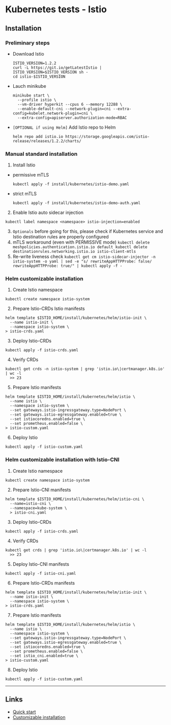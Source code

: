
# Kubernetes tests - Istio

## Installation

### Preliminary steps

* Download Istio
  ```
  ISTIO_VERSION=1.2.2
  curl -L https://git.io/getLatestIstio | ISTIO_VERSION=$ISTIO_VERSION sh -
  cd istio-$ISTIO_VERSION
  ```

* Lauch minikube
  ```
  minikube start \
    --profile istio \
    --vm-driver hyperkit --cpus 6 --memory 12288 \
    --enable-default-cni --network-plugin=cni --extra-config=kubelet.network-plugin=cni \
    --extra-config=apiserver.authorization-mode=RBAC
  ```

* `[OPTIONAL if using Helm]` Add Istio repo to Helm
  ```
  helm repo add istio.io https://storage.googleapis.com/istio-release/releases/1.2.2/charts/
  ```

### Manual standard installation

1. Install Istio
  * permissive mTLS
    ```
    kubectl apply -f install/kubernetes/istio-demo.yaml
    ```
  * strict mTLS
    ```
    kubectl apply -f install/kubernetes/istio-demo-auth.yaml
    ```

2. Enable Istio auto sidecar injection
  ```
  kubectl label namespace <namespace> istio-injection=enabled
  ```

3. `Optionals` before going for this, please check if Kubernetes service and Istio destination rules are properly configured
  1. mTLS workaround (even with PERMISSIVE mode)
    ```
    kubectl delete meshpolicies.authentication.istio.io default
    kubectl delete destinationrules.networking.istio.io istio-client-mtls
    ```
  2. Re-write liveness check
    ```
    kubectl get cm istio-sidecar-injector -n istio-system -o yaml | sed -e "s/ rewriteAppHTTPProbe: false/ rewriteAppHTTPProbe: true/" | kubectl apply -f -
    ```

### Helm customizable installation

1. Create Istio namespace
  ```
  kubectl create namespace istio-system
  ```

2. Prepare Istio-CRDs Istio manifests
  ```
  helm template $ISTIO_HOME/install/kubernetes/helm/istio-init \
    --name istio-init \
    --namespace istio-system \
  > istio-crds.yaml
  ```

3. Deploy Istio-CRDs
  ```
  kubectl apply -f istio-crds.yaml
  ```

4. Verify CRDs
  ```
  kubectl get crds -n istio-system | grep 'istio.io\|certmanager.k8s.io' | wc -l
    >> 23
  ```

5. Prepare Istio manifests
  ```
  helm template $ISTIO_HOME/install/kubernetes/helm/istio \
    --name istio \
    --namespace istio-system \
    --set gateways.istio-ingressgateway.type=NodePort \
    --set gateways.istio-egressgateway.enabled=true \
    --set istiocoredns.enabled=true \
    --set prometheus.enabled=false \
  > istio-custom.yaml
  ```

6. Deploy Istio
  ```
  kubectl apply -f istio-custom.yaml
  ```

### Helm customizable installation with Istio-CNI

1. Create Istio namespace
  ```
  kubectl create namespace istio-system
  ```

2. Prepare Istio-CNI manifests
  ```
  helm template $ISTIO_HOME/install/kubernetes/helm/istio-cni \
    --name=istio-cni \
    --namespace=kube-system \
    > istio-cni.yaml
  ```

3. Deploy Istio-CRDs
  ```
  kubectl apply -f istio-crds.yaml
  ```

4. Verify CRDs
  ```
  kubectl get crds | grep 'istio.io\|certmanager.k8s.io' | wc -l
    >> 23
  ```

5. Deploy Istio-CNI manifests
  ```
  kubectl apply -f istio-cni.yaml
  ```

6. Prepare Istio-CRDs manifests
  ```
  helm template $ISTIO_HOME/install/kubernetes/helm/istio-init \
    --name istio-init \
    --namespace istio-system \
  > istio-crds.yaml
  ```

7. Prepare Istio manifests
  ```
  helm template $ISTIO_HOME/install/kubernetes/helm/istio \
    --name istio \
    --namespace istio-system \
    --set gateways.istio-ingressgateway.type=NodePort \
    --set gateways.istio-egressgateway.enabled=true \
    --set istiocoredns.enabled=true \
    --set prometheus.enabled=false \
    --set istio_cni.enabled=true \
  > istio-custom.yaml
  ```

8. Deploy Istio
  ```
  kubectl apply -f istio-custom.yaml
  ```

---

## Links
* [Quick start](https://istio.io/docs/setup/kubernetes/install/kubernetes/)
* [Customizable installation](https://istio.io/docs/setup/kubernetes/install/helm/)
